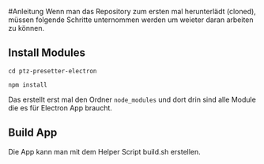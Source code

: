 #Anleitung
Wenn man das Repository zum ersten mal herunterlädt (cloned), müssen folgende Schritte unternommen werden um weieter daran arbeiten zu können.

## Install Modules
`cd ptz-presetter-electron`

`npm install`

Das erstellt erst mal den Ordner `node_modules` und dort drin sind alle Module die es für Electron App braucht.

## Build App

Die App kann man mit dem Helper Script build.sh erstellen.
